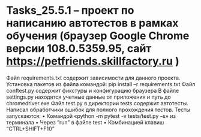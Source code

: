 # Tasks_25.5.1 – проект по написанию автотестов в рамках обучения (браузер Google Chrome версии 108.0.5359.95, сайт https://petfriends.skillfactory.ru )
Файл requirements.txt содержит зависимости для данного проекта. Установка пакетов из файла командой:  pip install –r  requirements.txt
Файл conftest.py содержит фикстуры и конфигурацию браузера
В файле settings.py находятся учетные данные от приложения и путь до chromedriver.exe
Файл test.py в директории tests  содержит автотесты. Написал обработчики ошибок для полного прохождения тестов.
Тесты запускаются:
•	Командой «python -m pytest -v  tests/test.py –s» из терминала 
•	Через “run” в файле test
•	Комбинацией клавиш “CTRL+SHIFT+F10”
